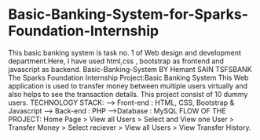 # Basic-Banking-System-for-Sparks-Foundation-Internship
This basic banking system is task no. 1 of Web design and development department.Here, I have used html,css , bootstrap as frontend and javascript as backend. Basic-Banking-System BY Hemant SAIN  TSFSBANK  The Sparks Foundation Internship Project:Basic Banking System This Web application is used to transfer money between multiple users virtually and also helps to see the transaction details. This project consist of 10 dummy users.  TECHNOLOGY STACK:  --> Front-end : HTML, CSS, Bootstrap &amp; Javascript  --> Back-end : PHP  -->Database : MySQL  FLOW OF THE PROJECT:  Home Page > View all Users > Select and View one User > Transfer Money > Select reciever > View all Users > View Transfer History.
